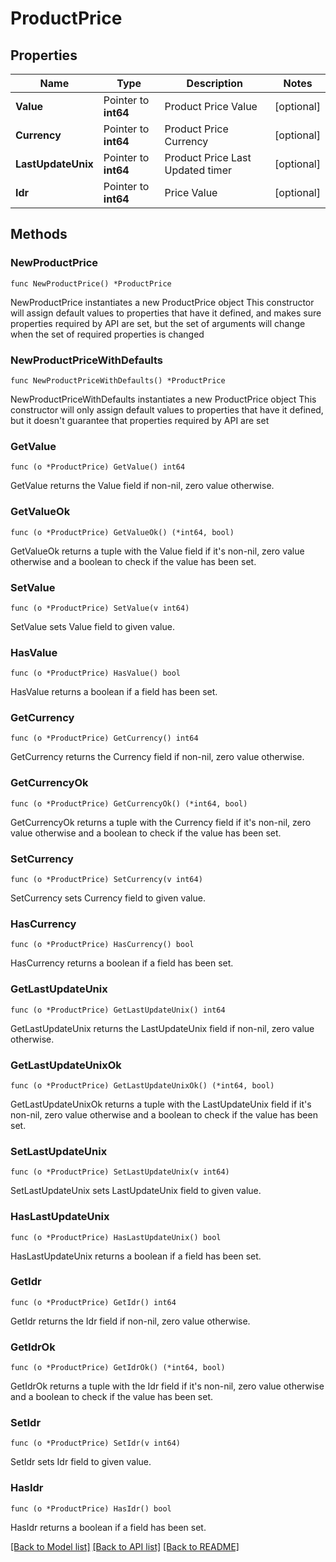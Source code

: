 # ProductPrice

## Properties

Name | Type | Description | Notes
------------ | ------------- | ------------- | -------------
**Value** | Pointer to **int64** | Product Price Value | [optional] 
**Currency** | Pointer to **int64** | Product Price Currency | [optional] 
**LastUpdateUnix** | Pointer to **int64** | Product Price Last Updated timer | [optional] 
**Idr** | Pointer to **int64** | Price Value | [optional] 

## Methods

### NewProductPrice

`func NewProductPrice() *ProductPrice`

NewProductPrice instantiates a new ProductPrice object
This constructor will assign default values to properties that have it defined,
and makes sure properties required by API are set, but the set of arguments
will change when the set of required properties is changed

### NewProductPriceWithDefaults

`func NewProductPriceWithDefaults() *ProductPrice`

NewProductPriceWithDefaults instantiates a new ProductPrice object
This constructor will only assign default values to properties that have it defined,
but it doesn't guarantee that properties required by API are set

### GetValue

`func (o *ProductPrice) GetValue() int64`

GetValue returns the Value field if non-nil, zero value otherwise.

### GetValueOk

`func (o *ProductPrice) GetValueOk() (*int64, bool)`

GetValueOk returns a tuple with the Value field if it's non-nil, zero value otherwise
and a boolean to check if the value has been set.

### SetValue

`func (o *ProductPrice) SetValue(v int64)`

SetValue sets Value field to given value.

### HasValue

`func (o *ProductPrice) HasValue() bool`

HasValue returns a boolean if a field has been set.

### GetCurrency

`func (o *ProductPrice) GetCurrency() int64`

GetCurrency returns the Currency field if non-nil, zero value otherwise.

### GetCurrencyOk

`func (o *ProductPrice) GetCurrencyOk() (*int64, bool)`

GetCurrencyOk returns a tuple with the Currency field if it's non-nil, zero value otherwise
and a boolean to check if the value has been set.

### SetCurrency

`func (o *ProductPrice) SetCurrency(v int64)`

SetCurrency sets Currency field to given value.

### HasCurrency

`func (o *ProductPrice) HasCurrency() bool`

HasCurrency returns a boolean if a field has been set.

### GetLastUpdateUnix

`func (o *ProductPrice) GetLastUpdateUnix() int64`

GetLastUpdateUnix returns the LastUpdateUnix field if non-nil, zero value otherwise.

### GetLastUpdateUnixOk

`func (o *ProductPrice) GetLastUpdateUnixOk() (*int64, bool)`

GetLastUpdateUnixOk returns a tuple with the LastUpdateUnix field if it's non-nil, zero value otherwise
and a boolean to check if the value has been set.

### SetLastUpdateUnix

`func (o *ProductPrice) SetLastUpdateUnix(v int64)`

SetLastUpdateUnix sets LastUpdateUnix field to given value.

### HasLastUpdateUnix

`func (o *ProductPrice) HasLastUpdateUnix() bool`

HasLastUpdateUnix returns a boolean if a field has been set.

### GetIdr

`func (o *ProductPrice) GetIdr() int64`

GetIdr returns the Idr field if non-nil, zero value otherwise.

### GetIdrOk

`func (o *ProductPrice) GetIdrOk() (*int64, bool)`

GetIdrOk returns a tuple with the Idr field if it's non-nil, zero value otherwise
and a boolean to check if the value has been set.

### SetIdr

`func (o *ProductPrice) SetIdr(v int64)`

SetIdr sets Idr field to given value.

### HasIdr

`func (o *ProductPrice) HasIdr() bool`

HasIdr returns a boolean if a field has been set.


[[Back to Model list]](../README.md#documentation-for-models) [[Back to API list]](../README.md#documentation-for-api-endpoints) [[Back to README]](../README.md)


